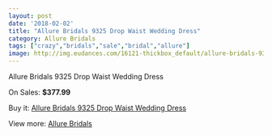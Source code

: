 ```yaml
---
layout: post
date: '2018-02-02'
title: "Allure Bridals 9325 Drop Waist Wedding Dress"
category: Allure Bridals
tags: ["crazy","bridals","sale","bridal","allure"]
image: http://img.eudances.com/16121-thickbox_default/allure-bridals-9325-drop-waist-wedding-dress.jpg
---
```

Allure Bridals 9325 Drop Waist Wedding Dress

On Sales: **$377.99**
<a href="https://www.eudances.com/en/allure-bridals/4738-allure-bridals-9325-drop-waist-wedding-dress.html"><amp-img layout="responsive" width="600" height="600" src="//img.eudances.com/16121-thickbox_default/allure-bridals-9325-drop-waist-wedding-dress.jpg" alt="Allure Bridals 9325 Drop Waist Wedding Dress 0" /></a>
<a href="https://www.eudances.com/en/allure-bridals/4738-allure-bridals-9325-drop-waist-wedding-dress.html"><amp-img layout="responsive" width="600" height="600" src="//img.eudances.com/16123-thickbox_default/allure-bridals-9325-drop-waist-wedding-dress.jpg" alt="Allure Bridals 9325 Drop Waist Wedding Dress 1" /></a>
<a href="https://www.eudances.com/en/allure-bridals/4738-allure-bridals-9325-drop-waist-wedding-dress.html"><amp-img layout="responsive" width="600" height="600" src="//img.eudances.com/16122-thickbox_default/allure-bridals-9325-drop-waist-wedding-dress.jpg" alt="Allure Bridals 9325 Drop Waist Wedding Dress 2" /></a>

Buy it: [Allure Bridals 9325 Drop Waist Wedding Dress](https://www.eudances.com/en/allure-bridals/4738-allure-bridals-9325-drop-waist-wedding-dress.html "Allure Bridals 9325 Drop Waist Wedding Dress")

View more: [Allure Bridals](https://www.eudances.com/en/2-allure-bridals "Allure Bridals")